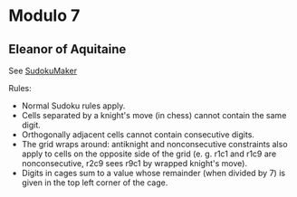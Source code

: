 # Modulo 7

## Eleanor of Aquitaine

See [SudokuMaker](https://sudokumaker.app/?puzzle=N4IgZg9gTgtghgFwGoFMoGcCWEB2IBcIAjAHQCsJADCADQgAOArgF7MA2KBoOcMnhAUQ5wc0AAQQwYgIIBHRpgRxMOTnTiMEAC2gEQAYS1RM6ACoR6W9AGtMtEAGMIMPjgR7ARARiActHhsxAGVGABMIa0YxKEYOdDE4eno2AE8SAB0cL30UNjY49BR6OChEFBCxACNk%2BLFrHEwAcy0EAHI4mAgANxQxAAoVMQctFHR0AEpBkVEEQdwlAe0e9F4ekMbFdMyxAHkobQgG3Dhc6rgQgCs4BxQ3QZy8yZxp2bdlHBeCh01MbrE1hsU6E2XlMwzEDWM5QA7iV6HFihBGDgQvh4m5MHVGs00eVRDgnDhPt9fgT0AgSioEPC8hB4okUmIELTrrk4rhGWCLPQIFgEEtMCEepIOT0IQK%2BigSOCpVAiA4iDionKAJzxKA9PGklBfBA-FA0KIAJgcqoKIyiyvllWqMIS9DKtXqTVa7S6KDGwLEABF1lSxAMHHAGub0IwYIzaXAxJ1jowelCdAUoih4CpBVA%2Bgmbn8fgKHVUxAB2CYmcF694LMFM%2BhiDhgGZOKCqDPCxaTYMkewsvIEADaoBjbDjBAAzABfGgD2P8MgTqdD-gADjnIEHw-wABYV2v%2BERt9OCAA2fcLgiGk-r5UX-iF68EW%2BT1cH-BXx87s93-DLt-P2c-0-4OO-7rsewH8FuYEEHukH4NB87rhB8H8KBSEfjBr6ofgD6YUBmHfphf4EZ%2B%2BFPgBuGkSBn6IRRu6fthNFoZhGEMS%2Bn7njB9HvoBxGfoRLFwSxKEsdRXEic%2BQlcQJXGcc%2B7FMbxn7kVxJHKYpCkwVJ4lUZ%2BzHSWx%2BkcTp6k4TxMFiQBmkARJWkadp6F0QZeHGSx44ALp0KS5JvFSfagAgyT2gQlArv5gWwXQ6oArg6B9pQNBxXFRA0ElSWGjQaVpQl8XJTlqXpflWWJbl%2BUZTQI5lRVG40FVVVkDQdV1eVTXVS1tX1e1zXlTVLUNe1h40P1-WFjQw3DYuNDjeNg0DSNs1jRNC3TUNc0LZNrkrjwfB6PoQbmh05SFvYoX8IalCUElji7TF%2BD9ixIDUB59zXb2KWUOtMEgCOXZPX2ZBVYeI7vZh93fayfaFmlhaA5%2BICHqDPY3YedWFhuQN3UQ8PPWQDWHmjXHEJjfb9UQZB48%2BIAboTN2GlVhqkzDcOPWDN1EMNhq4zDhpU72Y3re5IBkskHBcCAfIAB7uPgoBOGwuiEAAxGdSvUBOl3BiLMtyyAivKyrY4hQFu5K3QgpgCoijYHgUsgJt-AgL4%2BLRdqxI9AAZDI6KYs6YhQooWhiAA6rCCJIiE9gqEwku9vzFRXNYNxh9bx16E4gpdhAaeEN4YYVGgJD0FAEBMsdJD7WIAC8YhgEiDi6uyvQ4BMwAZGIYhpCAjBJmSxi1%2B3ADcLfJggjBNn0vTaKWACkYiN2IADUM8TNPOADzgY6rxknk%2BxXYhMKwHAkOg9oOIfmDMJKvshNoq9b-7ld7%2BwkpH9qp-nyQwxYggG84JAGa9DGGZMA70oH3f0YgAA8PtQGYDnnPMYGRm7vGjMUQYCpK5AIAFRiC0KvVuADBiGh3pg7B89MxiAALRiCIGMXByCMwOBHEQ2h%2BCHAbh3r0f2lDqFiCwVCUhmBaEPwPmcEI%2BhopeUpGImA3JVBuAbigPh3gUANEQHqH0YAwBoBuNcKRMibgIF6C0bw%2BgA4AAEABKLRSH9FIdQg0L13KoINA4Q0YwaGDyEZKERYjCQSLcLo3A%2Bj5GKOUao7o6jNHqnxCgAJsiDFGJMaY-QViF42IXnYsQDjnHlUGBuNxq8xwZE3uIqIEAoRxErr2MQcUqEGj4ZQtK28uFiFcjfEpMsKmZOqQaJKJCGkGk4VQlp39q74jru8QUbAlDmGyLkAAkiEIOdoyi9G7AAfQFAaSZSh4E4EQa3Le3YxHQBCJ04YbB7QYBIN2BZQJgwIGOVAU5AAxQuMAFmrPuBskI7ikFb3VKGKZO9eyD1bp83IjzTkkDFqQ7ZcBexvQ9PtXoUIxg0FBX0I5EATlAmqAvOFDikUZxRbs1urlB7qmHqPAFMQEAOJ4dvBeNKpkItaRkQpOAAD0nKxCmG2F6bYqI4DWChFGFQThpEcD5BkblvL%2BWCrEOcdAG5AzBnQBkX%2BmKSlAOFIXcpuz9lV3EKskp5wJBSA6aSsQhqDntJHlAWZbAFlEIZXwhe5xaGt25aSCAB9ZYNFWfax1CzfmtzwSguAGjtR8lEU9YFGLW5VPIb08hhD3IJq6bUihab0VILDV01NBpk0tNzfmxN2aDRDPTXmsNVSxCNOLdWstmbGlVtLWWpNvT60lozXWrtaaMVsprd66KvrJT%2Bt6JGzRtcyiOvGJ6o1f8t5XHNfEKNM7Y2sita3G1Ybl0OGdZXOFMz7gLKWYkFZXwoAOtPSEA0VxQ1lv3ZCs5ORLlAhuVC%2B5L7XnOA%2BVcENC6vWcp9X6g4k6HAvsffm-dDgd5XBfdCoDHwZhXAzJXBD2Knm4uQ1vW2O8WjnvtOUaQnsnTYksdYoB6SJgLxaMk6xZqaOkJaAaSjqTMM4pIHiqhtGxD0ZSX0Tj2HoW2Og2GkdhIx0kAnbbcTrdPEkG8eIik-jnB6LkaoPhEStFuB9ACKksSgm23sYMINt770HvKK5fJGKOWtw5WOEAqsJUaZ8jdd6IAI6aC4KrQWwspb60fMnWC5EQskzHOtMcQA)

Rules:
* Normal Sudoku rules apply.
* Cells separated by a knight's move (in chess) cannot contain the same digit.
* Orthogonally adjacent cells cannot contain consecutive digits.
* The grid wraps around: antiknight and nonconsecutive constraints also apply to cells on the opposite side of the grid (e. g. r1c1 and r1c9 are nonconsecutive, r2c9 sees r9c1 by wrapped knight's move).
* Digits in cages sum to a value whose remainder (when divided by 7) is given in the top left corner of the cage.

